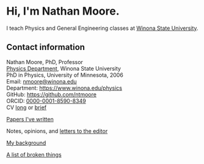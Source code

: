 # Hi, I'm Nathan Moore.
I teach Physics and General Engineering classes at [Winona State University](https://www.winona.edu/).  

## Contact information
Nathan Moore, PhD, Professor  
[Physics Department](https://www.winona.edu/physics/), Winona State University  
PhD in Physics, University of Minnesota, 2006  
Email: <nmoore@winona.edu>    
Department: <https://www.winona.edu/physics>  
GitHub: <https://github.com/ntmoore>  
ORCID: [0000-0001-8590-8349](https://orcid.org/0000-0001-8590-8349)  
CV [long](./cv/nmoore_cv.pdf) or [brief](./cv/nmoore_cv_brief.pdf)

[Papers I've written](papers/papers.md) 

Notes, opinions, and [letters to the editor](notes/notes.md)

[My background](background.md) 

[A list of broken things](broken_things/broken_things.md)